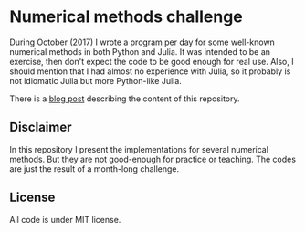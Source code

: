 # Numerical methods challenge

During October (2017) I wrote a program per day for some well-known numerical
methods in both Python and Julia. It was intended to be an exercise, then don't
expect the code to be good enough for real use. Also, I should mention that I
had almost no experience with Julia, so it probably is not idiomatic Julia but
more Python-like Julia.

There is a [blog post](https://nicoguaro.github.io/posts/numerical_summary/)
describing the content of this repository.

## Disclaimer

In this repository  I present the implementations for several numerical methods.
But they are not good-enough for practice or teaching. The codes are just
the result of a month-long challenge.



## License

All code is under MIT license.
